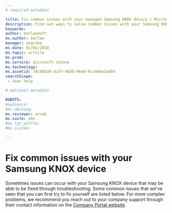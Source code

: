```yaml
---
# required metadata

title: Fix common issues with your managed Samsung KNOX device | Microsoft Docs
description: Find out ways to solve common issues with your Samsung KNOX device.
keywords:
author: barlanmsft
ms.author: barlan
manager: angrobe
ms.date: 01/02/2018
ms.topic: article
ms.prod:
ms.service: microsoft-intune
ms.technology:
ms.assetid: 78c08b30-dc5f-46d9-9ee8-6cc8dee1e404
searchScope:
 - User help

# optional metadata

ROBOTS:  
#audience:
#ms.devlang:
ms.reviewer: arnab
ms.suite: ems
#ms.tgt_pltfrm:
#ms.custom:

---
```


# Fix common issues with your Samsung KNOX device

Sometimes issues can occur with your Samsung KNOX device that may be able to be fixed through troubleshooting. Some common issues that we've seen that you can first try to fix yourself are listed below. For more complex problems, we recommend you reach out to your company support through their contact information on the [Company Portal website](https://portal.manage.microsoft.com#HelpDeskDialog).

## 
